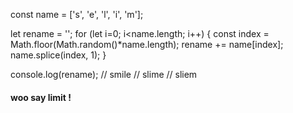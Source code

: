 const name = ['s', 'e', 'l', 'i', 'm'];

let rename = '';
for (let i=0; i<name.length; i++) {
    const index = Math.floor(Math.random()*name.length);
    rename += name[index];
    name.splice(index, 1);
}

console.log(rename);
// smile
// slime
// sliem

#### woo say limit !

<!--
**selim0915/selim0915** is a ✨ _special_ ✨ repository because its `README.md` (this file) appears on your GitHub profile.

Here are some ideas to get you started:

- 🔭 I’m currently working on ...
- 🌱 I’m currently learning ...
- 👯 I’m looking to collaborate on ...
- 🤔 I’m looking for help with ...
- 💬 Ask me about ...
- 📫 How to reach me: ...
- 😄 Pronouns: ...
- ⚡ Fun fact: ...
-->
